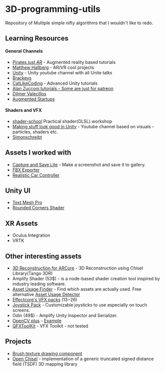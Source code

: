 # 3D-programming-utils

Repository of Multiple simple nifty algorithms that I wouldn't like to redo.

## Learning Resources

#### General Channels
 * [Pirates just AR](https://www.youtube.com/channel/UCuqVdyk3I8wUtqOAzCoQJIA) - Augmented reality based tutorials
 * [Matthew Hallberg](https://www.youtube.com/channel/UClm2DY6pj3ygKoKhEVr7KFw) - AR/VR cool projects
 * [Unity](https://www.youtube.com/user/Unity3D/videos) - Unity youtube channel with all Unite talks
 * [Brackeys](https://www.youtube.com/user/Brackeys)
 * [CatLikeCoding](https://catlikecoding.com/unity/tutorials/) - Advanced Unity tutorials
 * [Alan Zucconi tutorials - Some are just for patreon](https://www.alanzucconi.com/tutorials/)
 * [Dilmer Valecillos](https://www.youtube.com/channel/UCHM37DnT_QGJT5Zyl4EmqcA/videos)
 * [Augmented Startups](https://www.youtube.com/channel/UCFJPdVHPZOYhSyxmX_C_Pew)
 
#### Shaders and VFX
 * [shader-school](https://github.com/stackgl/shader-school) Practical shader(GLSL) workshop
 * [Making stuff look good in Unity](https://www.youtube.com/channel/UCEklP9iLcpExB8vp_fWQseg) - Youtube channel based on visuals - particles, shaders etc.
 * [Simonschreibt](https://www.youtube.com/channel/UCT3AarMFqrMyeyoEendhN-w/videos)

## Assets I worked with 
 * [Capture and Save Lite](https://assetstore.unity.com/packages/tools/integration/capture-and-save-lite-18755) - Make a screenshot and save it to gallery.
 * [FBX Exporter](https://assetstore.unity.com/packages/essentials/fbx-exporter-101408)
 * [Realistic Car Controller](https://assetstore.unity.com/packages/tools/physics/realistic-car-controller-16296)
 
 ## Unity UI
 * [Text Mesh Pro](https://assetstore.unity.com/packages/essentials/beta-projects/textmesh-pro-84126)
 * [Rounded Corners Shader](https://github.com/Nobinator/Unity-UI-Rounded-Corners)

## XR Assets
* Oculus Integration
* VRTK

## Other interesting assets
* [3D Reconstruction for ARCore](https://assetstore.unity.com/packages/tools/integration/3d-reconstruction-for-arcore-android-only-136919) - 3D Reconstruction using Chisel Library(Tango 3DR)
* Amplify Shader (53$) - is a node-based shader creation tool inspired by industry leading software.
* [Asset Usage Finder](https://assetstore.unity.com/packages/tools/utilities/asset-usage-finder-59997) - Find which assets are actually used. Free alternative [Asset Usage Detector](https://assetstore.unity.com/packages/tools/utilities/asset-usage-detector-112837)
* [Effectcore's VFX packs](https://assetstore.unity.com/publishers/25749) (13$-26$)
* [Joystick Pack](https://assetstore.unity.com/packages/tools/input-management/joystick-pack-107631) - Customizable joysticks to use especially on touch screens. 
* Odin (49$) - Amplify Unity Inspector and Serializer.
* [OpenCV plus](https://assetstore.unity.com/packages/tools/integration/opencv-plus-unity-85928) - [Example](https://medium.com/dreamarofficial/doodle-ar-bringing-your-doodles-into-the-realm-of-ar-18cfde0e3cd1)
* [QFXToolKit](https://github.com/qine/QFXToolKit) - VFX Toolkit - not tested

## Projects
* [Brush texture drawing component](https://github.com/sugi-cho/Unity-ProjectionSpray-v2/tree/master/Assets/01_SimpleDraw/Scripts)
* [Open Chisel](https://github.com/personalrobotics/OpenChisel) - implementation of a generic truncated signed distance field (TSDF) 3D mapping library

